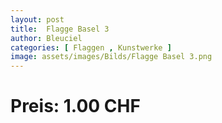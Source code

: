```yaml
---
layout: post
title:  Flagge Basel 3
author: Bleuciel
categories: [ Flaggen , Kunstwerke ]
image: assets/images/Bilds/Flagge Basel 3.png
---
```

# Preis: 1.00 CHF
